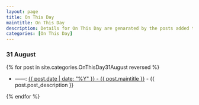 ```yaml
---
layout: page
title: On This Day
maintitle: On This Day
description: Details for On This Day are genarated by the posts added to the website so the content is subject to changes/updates over time.
categories: [On This Day]
---
```


### 31 August

{% for post in site.categories.OnThisDay31August reversed %}

<ul>
<li> ——: <a href="{{ post.url }}">{{ post.date | date: "%Y" }} - {{ post.maintitle }}</a> - {{ post.post_description }}</li>
</ul>

{% endfor %}

